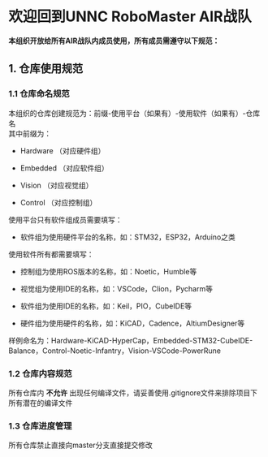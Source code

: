 # 欢迎回到UNNC RoboMaster AIR战队  

__本组织开放给所有AIR战队内成员使用，所有成员需遵守以下规范：__
## __1. 仓库使用规范__  

### 1.1 仓库命名规范  
本组织的仓库创建规范为：前缀-使用平台（如果有）-使用软件（如果有）-仓库名  
其中前缀为：
* Hardware （对应硬件组）  

* Embedded （对应软件组）  

* Vision （对应视觉组）  

* Control （对应控制组）  

使用平台只有软件组成员需要填写：
* 软件组为使用硬件平台的名称，如：STM32，ESP32，Arduino之类

使用软件所有都需要填写：
* 控制组为使用ROS版本的名称，如：Noetic，Humble等

* 视觉组为使用IDE的名称，如：VSCode，Clion，Pycharm等

* 软件组为使用IDE的名称，如：Keil，PIO，CubeIDE等

* 硬件组为使用硬件的名称，如：KiCAD，Cadence，AltiumDesigner等

样例命名为：Hardware-KiCAD-HyperCap，Embedded-STM32-CubeIDE-Balance，Control-Noetic-Infantry，Vision-VSCode-PowerRune

### 1.2 仓库内容规范
所有仓库内 __不允许__ 出现任何编译文件，请妥善使用.gitignore文件来排除项目下所有潜在的编译文件

### 1.3 仓库进度管理
所有仓库禁止直接向master分支直接提交修改